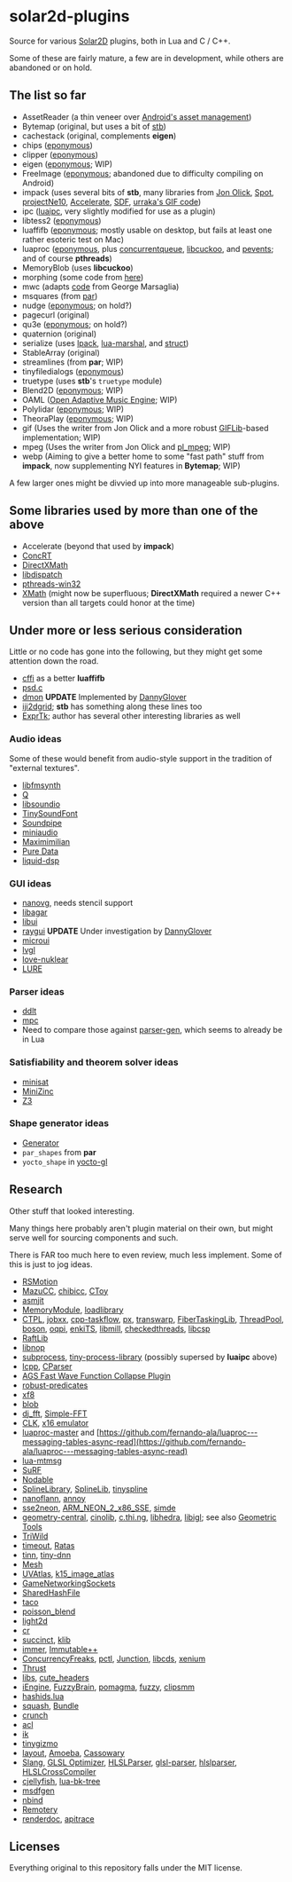 # solar2d-plugins
Source for various [Solar2D](https://solar2d.com) plugins, both in Lua and C / C++.

Some of these are fairly mature, a few are in development, while others are abandoned or on hold.

## The list so far ##

* AssetReader (a thin veneer over [Android's asset management](https://developer.android.com/reference/android/content/res/AssetManager))
* Bytemap (original, but uses a bit of [stb](https://github.com/nothings/stb))
* cachestack (original, complements **eigen**)
* chips ([eponymous](https://github.com/floooh/chips))
* clipper ([eponymous](http://angusj.com/delphi/clipper.php))
* eigen ([eponymous](http://eigen.tuxfamily.org/index.php?title=Main_Page); WIP)
* FreeImage ([eponymous](http://freeimage.sourceforge.net); abandoned due to difficulty compiling on Android)
* impack (uses several bits of **stb**, many libraries from [Jon Olick](https://www.jonolick.com), [Spot](https://github.com/r-lyeh-archived/spot), [projectNe10](https://projectne10.github.io/Ne10/), [Accelerate](https://developer.apple.com/documentation/accelerate?language=objc), [SDF](https://github.com/memononen/SDF), [urraka's GIF code](https://gist.github.com/urraka/685d9a6340b26b830d49))
* ipc ([luaipc](https://github.com/siffiejoe/lua-luaipc), very slightly modified for use as a plugin)
* libtess2 ([eponymous](https://github.com/memononen/libtess2))
* luaffifb ([eponymous](https://github.com/facebookarchive/luaffifb); mostly usable on desktop, but fails at least one rather esoteric test on Mac)
* luaproc ([eponymous](https://github.com/askyrme/luaproc), plus [concurrentqueue](https://github.com/cameron314/concurrentqueue), [libcuckoo](https://github.com/efficient/libcuckoo), and [pevents](https://github.com/NeoSmart/PEvents); and of course **pthreads**)
* MemoryBlob (uses **libcuckoo**)
* morphing (some code from [here](https://cg.cs.tsinghua.edu.cn/people/~xianying/Papers/PoissonMVCs/index.html))
* mwc (adapts [code](https://www.math.uni-bielefeld.de/~sillke/ALGORITHMS/random/marsaglia-c) from George Marsaglia)
* msquares (from [par](https://github.com/prideout/par))
* nudge ([eponymous](https://github.com/rasmusbarr/nudge); on hold?)
* pagecurl (original)
* qu3e ([eponymous](https://github.com/RandyGaul/qu3e); on hold?)
* quaternion (original)
* serialize (uses [lpack](http://webserver2.tecgraf.puc-rio.br/~lhf/ftp/lua/#lpack), [lua-marshal](https://github.com/richardhundt/lua-marshal), and [struct](http://www.inf.puc-rio.br/~roberto/struct/))
* StableArray (original)
* streamlines (from **par**; WIP)
* tinyfiledialogs ([eponymous](https://sourceforge.net/projects/tinyfiledialogs/))
* truetype (uses **stb**'s `truetype` module)
* Blend2D ([eponymous](https://github.com/blend2d/blend2d); WIP)
* OAML ([Open Adaptive Music Engine](https://github.com/oamldev/oaml); WIP)
* Polylidar ([eponymous](https://github.com/JeremyBYU/polylidar); WIP)
* TheoraPlay ([eponymous](https://www.icculus.org/theoraplay/); WIP)
* gif (Uses the writer from Jon Olick and a more robust [GIFLib](https://sourceforge.net/projects/giflib/)-based implementation; WIP)
* mpeg (Uses the writer from Jon Olick and [pl_mpeg](https://github.com/phoboslab/pl_mpeg); WIP)
* webp (Aiming to give a better home to some "fast path" stuff from **impack**, now supplementing NYI features in **Bytemap**; WIP)

A few larger ones might be divvied up into more manageable sub-plugins.

## Some libraries used by more than one of the above ##

* Accelerate (beyond that used by **impack**)
* [ConcRT](docs.microsoft.com/en-us/cpp/parallel/concrt/concurrency-runtime)
* [DirectXMath](https://github.com/Microsoft/DirectXMath)
* [libdispatch](https://github.com/apple/swift-corelibs-libdispatch)
* [pthreads-win32](https://locklessinc.com/articles/pthreads_on_windows/)
* [XMath](https://github.com/Napoleon314/XMath) (might now be superfluous; **DirectXMath** required a newer C++ version than all targets could honor at the time)


## Under more or less serious consideration ##

Little or no code has gone into the following, but they might get some attention down the road.

* [cffi](https://github.com/q66/cffi-lua) as a better **luaffifb**
* [psd.c](https://github.com/hkrn/psd.c)
* [dmon](https://github.com/septag/dmon) **UPDATE** Implemented by [DannyGlover](https://github.com/DannyGlover)
* [iji2dgrid](https://github.com/incrediblejr/iji2dgrid); **stb** has something along these lines too
* [ExprTk](https://github.com/ArashPartow/exprtk); author has several other interesting libraries as well

### Audio ideas ###

Some of these would benefit from audio-style support in the tradition of "external textures".

* [libfmsynth](https://github.com/Themaister/libfmsynth)
* [Q](https://github.com/cycfi/Q)
* [libsoundio](https://github.com/andrewrk/libsoundio)
* [TinySoundFont](https://github.com/schellingb/TinySoundFont)
* [Soundpipe](https://github.com/PaulBatchelor/Soundpipe)
* [miniaudio](https://github.com/dr-soft/miniaudio)
* [Maximimilian](https://github.com/micknoise/Maximilian)
* [Pure Data](https://github.com/libpd/libpd)
* [liquid-dsp](https://github.com/jgaeddert/liquid-dsp)

### GUI ideas ###

* [nanovg](https://github.com/memononen/nanovg), needs stencil support
* [libagar](https://github.com/JulNadeauCA/libagar)
* [libui](https://github.com/andlabs/libui)
* [raygui](https://github.com/raysan5/raygui) **UPDATE** Under investigation by [DannyGlover](https://github.com/DannyGlover)
* [microui](https://github.com/rxi/microui)
* [lvgl](https://github.com/littlevgl/lvgl)
* [love-nuklear](https://github.com/keharriso/love-nuklear)
* [LURE](https://github.com/rdlaitila/LURE)

### Parser ideas ###

* [ddlt](https://github.com/leiradel/ddlt)
* [mpc](https://github.com/orangeduck/mpc)
* Need to compare those against [parser-gen](https://github.com/vsbenas/parser-gen), which seems to already be in Lua

### Satisfiability and theorem solver ideas ###

* [minisat](https://github.com/niklasso/minisat)
* [MiniZinc](https://github.com/MiniZinc/libminizinc)
* [Z3](https://github.com/Z3Prover/z3)

### Shape generator ideas ###

* [Generator](https://github.com/ilmola/generator)
* `par_shapes` from **par**
* `yocto_shape` in [yocto-gl](https://github.com/xelatihy/yocto-gl)

## Research ##

Other stuff that looked interesting.

Many things here probably aren't plugin material on their own, but might serve well for sourcing components and such.

There is FAR too much here to even review, much less implement. Some of this is just to jog ideas.

* [RSMotion](https://github.com/BasGeertsema/rsmotion)
* [MazuCC](https://github.com/jserv/MazuCC), [chibicc](https://github.com/rui314/chibicc), [CToy](https://github.com/anael-seghezzi/CToy)
* [asmjit](https://github.com/asmjit/asmjit)
* [MemoryModule](https://github.com/fancycode/MemoryModule), [loadlibrary](https://github.com/taviso/loadlibrary)
* [CTPL](https://github.com/vit-vit/CTPL), [jobxx](https://github.com/seanmiddleditch/jobxx), [cpp-taskflow](https://github.com/cpp-taskflow/cpp-taskflow), [px](https://github.com/pplux/px), [transwarp](https://github.com/bloomen/transwarp), [FiberTaskingLib](https://github.com/RichieSams/FiberTaskingLib), [ThreadPool](https://github.com/nbsdx/ThreadPool), [boson](https://github.com/duckie/boson), [oqpi](https://github.com/H-EAL/oqpi), [enkiTS](https://github.com/dougbinks/enkiTS), [libmill](https://github.com/sustrik/libmill), [checkedthreads](https://github.com/yosefk/checkedthreads), [libcsp](https://github.com/shiyanhui/libcsp)
* [RaftLib](https://github.com/RaftLib/RaftLib)
* [libnop](https://github.com/google/libnop)
* [subprocess](https://github.com/sheredom/subprocess.h), [tiny-process-library](https://github.com/eidheim/tiny-process-library) (possibly supersed by **luaipc** above)
* [lcpp](https://github.com/m-schmoock/lcpp), [CParser](https://github.com/facebookresearch/CParser)
* [AGS Fast Wave Function Collapse Plugin](https://github.com/ericoporto/agsfastwfc)
* [robust-predicates](https://github.com/mourner/robust-predicates)
* [xf8](https://github.com/skeeto/xf8)
* [blob](https://github.com/BlockoS/blob)
* [dj_fft](https://github.com/jdupuy/dj_fft), [Simple-FFT](https://github.com/d1vanov/Simple-FFT)
* [CLK](https://github.com/TomHarte/CLK), [x16 emulator](https://github.com/commanderx16/x16-emulator/)
* [luaproc-master](https://github.com/lmillanfdez/luaproc-master) and [https://github.com/fernando-ala/luaproc---messaging-tables-async-read](https://github.com/fernando-ala/luaproc---messaging-tables-async-read)
* [lua-mtmsg](https://github.com/osch/lua-mtmsg)
* [SuRF](https://github.com/efficient/SuRF)
* [Nodable](https://github.com/berdal84/Nodable)
* [SplineLibrary](https://github.com/ejmahler/SplineLibrary), [SplineLib](https://github.com/andrewwillmott/splines-lib), [tinyspline](https://github.com/msteinbeck/tinyspline)
* [nanoflann](https://github.com/jlblancoc/nanoflann), [annoy](https://github.com/spotify/annoy)
* [sse2neon](https://github.com/jratcliff63367/sse2neon), [ARM_NEON_2_x86_SSE](https://github.com/intel/ARM_NEON_2_x86_SSE), [simde](https://github.com/nemequ/simde)
* [geometry-central](https://github.com/nmwsharp/geometry-central), [cinolib](https://github.com/mlivesu/cinolib), [c.thi.ng](https://github.com/thi-ng/c-thing), [libhedra](https://github.com/avaxman/libhedra), [libigl](https://github.com/libigl/libigl); see also [Geometric Tools](https://www.geometrictools.com)
* [TriWild](https://github.com/wildmeshing/TriWild)
* [timeout](https://github.com/wahern/timeout), [Ratas](https://github.com/jsnell/ratas)
* [tinn](https://github.com/glouw/tinn), [tiny-dnn](https://github.com/tiny-dnn/tiny-dnn)
* [Mesh](https://github.com/plasma-umass/Mesh)
* [UVAtlas](https://github.com/microsoft/UVAtlas), [k15_image_atlas](https://github.com/FelixK15/k15_image_atlas)
* [GameNetworkingSockets](https://github.com/ValveSoftware/GameNetworkingSockets)
* [SharedHashFile](https://github.com/simonhf/sharedhashfile)
* [taco](https://github.com/tensor-compiler/taco)
* [poisson_blend](https://github.com/Erkaman/poisson_blend)
* [light2d](https://github.com/miloyip/light2d)
* [cr](https://github.com/fungos/cr)
* [succinct](https://github.com/ot/succinct), [klib](https://github.com/attractivechaos/klib)
* [immer](https://github.com/arximboldi/immer), [Immutable++](https://github.com/rsms/immutable-cpp)
* [ConcurrencyFreaks](https://github.com/pramalhe/ConcurrencyFreaks), [pctl](https://github.com/deepsea-inria/pctl), [Junction](https://github.com/preshing/junction), [libcds](https://github.com/khizmax/libcds), [xenium](https://github.com/mpoeter/xenium)
* [Thrust](https://github.com/thrust/thrust)
* [libs](https://github.com/mattiasgustavsson/libs), [cute_headers](https://github.com/RandyGaul/cute_headers)
* [iEngine](https://github.com/xxfast/iEngine), [FuzzyBrain](https://github.com/pablosproject/FuzzyBrain), [pomagma](https://github.com/fritzo/pomagma), [fuzzy](https://github.com/soulik/fuzzy), [clipsmm](https://github.com/timn/clipsmm)
* [hashids.lua](https://github.com/leihog/hashids.lua)
* [squash](https://github.com/quixdb/squash), [Bundle](https://github.com/r-lyeh-archived/bundle)
* [crunch](https://github.com/BinomialLLC/crunch)
* [acl](https://github.com/nfrechette/acl)
* [ik](https://github.com/TheComet/ik)
* [tinygizmo](https://github.com/ddiakopoulos/tinygizmo)
* [layout](https://github.com/randrew/layout), [Amoeba](https://github.com/starwing/amoeba), [Cassowary](https://github.com/sile-typesetter/cassowary.lua)
* [Slang](https://github.com/shader-slang/slang), [GLSL Optimizer](https://github.com/aras-p/glsl-optimizer), [HLSLParser](https://github.com/Thekla/hlslparser), [glsl-parser](https://github.com/graphitemaster/glsl-parser), [hlslparser](https://github.com/unknownworlds/hlslparser), [HLSLCrossCompiler](https://github.com/James-Jones/HLSLCrossCompiler)
* [cjellyfish](https://github.com/jamesturk/cjellyfish), [lua-bk-tree](https://github.com/profan/lua-bk-tree)
* [msdfgen](https://github.com/Chlumsky/msdfgen)
* [nbind](https://github.com/charto/nbind)
* [Remotery](https://github.com/Celtoys/Remotery)
* [renderdoc](https://github.com/baldurk/renderdoc), [apitrace](https://github.com/apitrace/apitrace)

## Licenses ##

Everything original to this repository falls under the MIT license.
